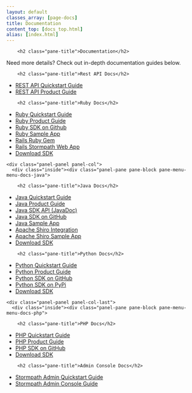 ```yaml
---
layout: default
classes_array: [page-docs]
title: Documentation
content_top: [docs_top.html]
alias: [index.html]
---
```

                 

<div class="panel-display panel-3col-33-stacked  clearfix">
      <div class="panel-panel panel-col-top">
      <div class="inside"><div class="panel-pane pane-custom pane-1">
  
        <h2 class="pane-title">Documentation</h2>
    
  
  <div class="pane-content">
     <p>Need more details? Check out in-depth documentation guides below.</p>   </div>

  
  </div>
</div>
    </div>
  
  <div class="center-wrapper">
    <div class="panel-panel panel-col-first">
      <div class="inside"><div class="panel-pane pane-block pane-menu-menu-docs-restapi">
  
        <h2 class="pane-title">Rest API Docs</h2>
    
  
  <div class="pane-content">
    <ul class="menu"><li class="first leaf"><a href="/rest/quickstart" title="">REST API Quickstart Guide</a></li>
<li class="last leaf"><a href="/rest/product-guide" title="">REST API Product Guide</a></li>
</ul>  </div>

  
  </div>
<div class="panel-separator"></div><div class="panel-pane pane-block pane-menu-menu-docs-ruby">
  
        <h2 class="pane-title">Ruby Docs</h2>
    
  
  <div class="pane-content">
    <ul class="menu"><li class="first leaf"><a href="/ruby/quickstart" title="">Ruby Quickstart Guide</a></li>
<li class="leaf"><a href="/ruby/product-guide" title="">Ruby Product Guide</a></li>
<li class="leaf"><a href="https://github.com/stormpath/stormpath-sdk-ruby" title="">Ruby SDK on Github</a></li>
<li class="leaf"><a href="https://github.com/stormpath/stormpath-ruby-samples" title="">Ruby Sample App</a></li>
<li class="leaf"><a href="https://github.com/stormpath/stormpath-rails" title="">Rails Ruby Gem</a></li>
<li class="last leaf"><a href="https://github.com/stormpath/stormpath-rails-sample" title="">Rails Stormpath Web App</a></li>
<li class="leaf download-sdk"><a href="https://github.com/stormpath/stormpath-sdk-ruby/archive/master.zip">Download SDK</a></li>
</ul>  </div>

  
  </div>
</div>
    </div>

    <div class="panel-panel panel-col">
      <div class="inside"><div class="panel-pane pane-block pane-menu-menu-docs-java">
  
        <h2 class="pane-title">Java Docs</h2>
    
  
  <div class="pane-content">
    <ul class="menu"><li class="first leaf"><a href="/java/quickstart" title="">Java Quickstart Guide</a></li>
<li class="leaf"><a href="/java/product-guide" title="">Java Product Guide</a></li>
<li class="leaf"><a href="/java/apidocs" title="Stormpath Java SDK API Documentation (JavaDoc)">Java SDK API (JavaDoc)</a></li>
<li class="leaf"><a href="https://github.com/stormpath/stormpath-sdk-java" title="">Java SDK on GitHub</a></li>
<li class="leaf"><a href="https://github.com/stormpath/stormpath-spring-samples" title="">Java Sample App</a></li>
<li class="leaf"><a href="https://github.com/stormpath/stormpath-shiro" title="">Apache Shiro Integration</a></li>
<li class="last leaf"><a href="https://github.com/stormpath/stormpath-shiro-web-sample" title="">Apache Shiro Sample App</a></li>
<li class="leaf download-sdk"><a href="https://github.com/stormpath/stormpath-sdk-java/archive/master.zip">Download SDK</a></li>
</ul>  </div>

  
  </div>
<div class="panel-separator"></div><div class="panel-pane pane-block pane-menu-menu-docs-python">
  
        <h2 class="pane-title">Python Docs</h2>
    
  
  <div class="pane-content">
    <ul class="menu"><li class="first leaf"><a href="/python/quickstart" title="">Python Quickstart Guide</a></li>
<li class="leaf"><a href="/python/product-guide" title="">Python Product Guide</a></li>
<li class="leaf"><a href="https://github.com/stormpath/stormpath-sdk-python" title="">Python SDK on GitHub</a></li>
<li class="last leaf"><a href="https://pypi.python.org/pypi/stormpath-sdk/1.0.0.beta" title="">Python SDK on PyPi</a></li>
<li class="leaf download-sdk"><a href="https://github.com/stormpath/stormpath-sdk-python/archive/master.zip">Download SDK</a></li>
</ul>  </div>

  
  </div>
</div>
    </div>

    <div class="panel-panel panel-col-last">
      <div class="inside"><div class="panel-pane pane-block pane-menu-menu-docs-php">
  
        <h2 class="pane-title">PHP Docs</h2>
    
  
  <div class="pane-content">
    <ul class="menu"><li class="first leaf"><a href="/php/quickstart" title="">PHP Quickstart Guide</a></li>
<li class="leaf"><a href="/php/product-guide" title="">PHP Product Guide</a></li>
<li class="last leaf"><a href="https://github.com/stormpath/stormpath-sdk-php" title="">PHP SDK on GitHub</a></li>
<li class="leaf download-sdk"><a href="https://github.com/stormpath/stormpath-sdk-php/archive/master.zip">Download SDK</a></li>
</ul>  </div>

  
  </div>
<div class="panel-separator"></div><div class="panel-pane pane-block pane-menu-menu-docs-admin-console">
  
        <h2 class="pane-title">Admin Console Docs</h2>
    
  
  <div class="pane-content">
    <ul class="menu"><li class="first leaf"><a href="/console/quickstart" title="">Stormpath Admin Quickstart Guide</a></li>
<li class="last leaf"><a href="/console/product-guide" title="">Stormpath Admin Console Guide</a></li>
</ul>  </div>

  
  </div>
</div>
    </div>
  </div>

  </div>
<!-- block__no_wrapper -->
<!-- region__no_wrapper -->
